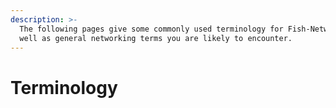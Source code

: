 ```yaml
---
description: >-
  The following pages give some commonly used terminology for Fish-Networking as
  well as general networking terms you are likely to encounter.
---
```


# Terminology


